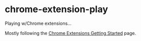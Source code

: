 # chrome-extension-play

Playing w/Chrome extensions...

Mostly following the [Chrome Extensions Getting Started](getting-started) page.

[getting-started]: https://developer.chrome.com/extensions/getstarted
